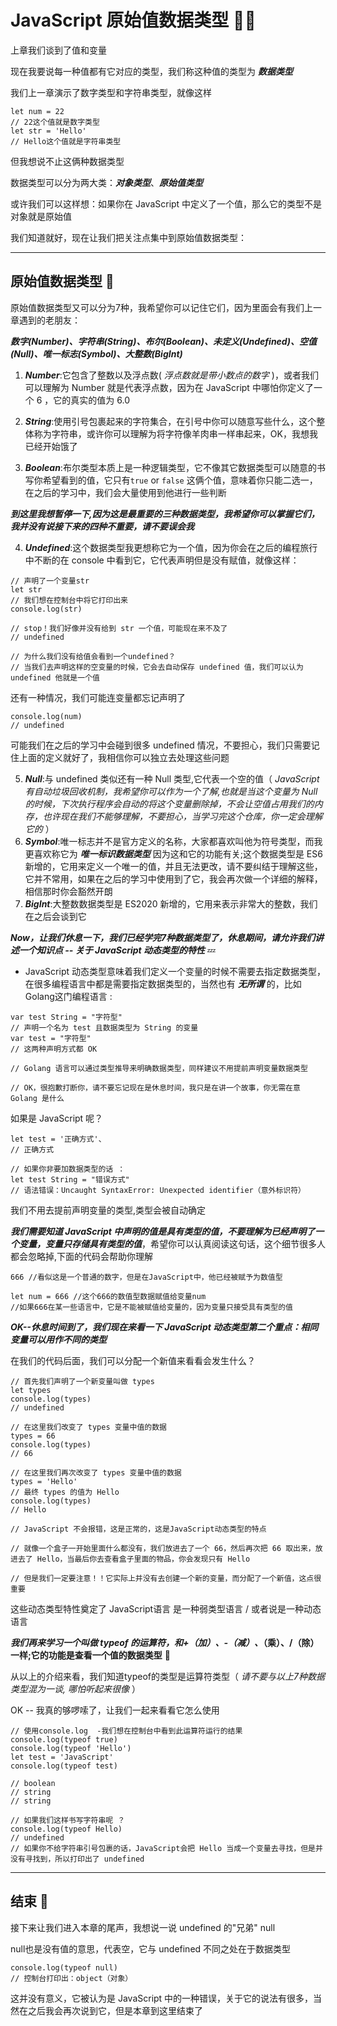 # JavaScript 原始值数据类型 💎💎
上章我们谈到了值和变量

现在我要说每一种值都有它对应的类型，我们称这种值的类型为 ***数据类型***

我们上一章演示了数字类型和字符串类型，就像这样
```JS
let num = 22
// 22这个值就是数字类型
let str = 'Hello'
// Hello这个值就是字符串类型
```
但我想说不止这俩种数据类型

数据类型可以分为两大类：***对象类型***、***原始值类型***

或许我们可以这样想：如果你在 JavaScript 中定义了一个值，那么它的类型不是对象就是原始值

我们知道就好，现在让我们把关注点集中到原始值数据类型：

---
## 原始值数据类型 📌
原始值数据类型又可以分为7种，我希望你可以记住它们，因为里面会有我们上一章遇到的老朋友：

***数字(Number)、字符串(String)、布尔(Boolean)、未定义(Undefined)、空值(Null)、唯一标志(Symbol)、大整数(BigInt)***

1. ***Number***:它包含了整数以及浮点数( _浮点数就是带小数点的数字_ )，或者我们可以理解为 Number 就是代表浮点数，因为在 JavaScript 中哪怕你定义了一个 6 ，它的真实的值为 6.0

2. ***String***:使用引号包裹起来的字符集合，在引号中你可以随意写些什么，这个整体称为字符串，或许你可以理解为将字符像羊肉串一样串起来，OK，我想我已经开始饿了

3. ***Boolean***:布尔类型本质上是一种逻辑类型，它不像其它数据类型可以随意的书写你希望看到的值，它只有`true` or `false` 这俩个值，意味着你只能二选一，在之后的学习中，我们会大量使用到他进行一些判断

***到这里我想暂停一下,因为这是最重要的三种数据类型，我希望你可以掌握它们，我并没有说接下来的四种不重要，请不要误会我***

4. ***Undefined***:这个数据类型我更想称它为一个值，因为你会在之后的编程旅行中不断的在 console 中看到它，它代表声明但是没有赋值，就像这样：
```JS
// 声明了一个变量str
let str
// 我们想在控制台中将它打印出来
console.log(str)

// stop！我们好像并没有给到 str 一个值，可能现在来不及了
// undefined

// 为什么我们没有给值会看到一个undefined？
// 当我们去声明这样的空变量的时候，它会去自动保存 undefined 值，我们可以认为 undefined 他就是一个值
```
还有一种情况，我们可能连变量都忘记声明了
```JS
console.log(num)
// undefined
```
可能我们在之后的学习中会碰到很多 undefined 情况，不要担心，我们只需要记住上面的定义就好了，我相信你可以独立去处理这些问题

5. ***Null***:与 undefined 类似还有一种 Null 类型,它代表一个空的值（ _JavaScript 有自动垃圾回收机制，我希望你可以作为一个了解,也就是当这个变量为 Null 的时候，下次执行程序会自动的将这个变量删除掉，不会让空值占用我们的内存，也许现在我们不能够理解，不要担心，当学习完这个仓库，你一定会理解它的_ ）
6. ***Symbol***:唯一标志并不是官方定义的名称，大家都喜欢叫他为符号类型，而我更喜欢称它为 ***唯一标识数据类型*** 因为这和它的功能有关;这个数据类型是 ES6 新增的，它用来定义一个唯一的值，并且无法更改，请不要纠结于理解这些，它并不常用，如果在之后的学习中使用到了它，我会再次做一个详细的解释，相信那时你会豁然开朗
7. ***BigInt***:大整数数据类型是 ES2020 新增的，它用来表示非常大的整数，我们在之后会谈到它

***Now，让我们休息一下，我们已经学完7种数据类型了，休息期间，请允许我们讲述一个知识点 -- 关于 JavaScript 动态类型的特性*** 💤

- JavaScript 动态类型意味着我们定义一个变量的时候不需要去指定数据类型，在很多编程语言中都是需要指定数据类型的，当然也有 ***无所谓*** 的，比如 Golang这门编程语言 :

```Golang
var test String = "字符型"
// 声明一个名为 test 且数据类型为 String 的变量
var test = "字符型"
// 这两种声明方式都 OK

// Golang 语言可以通过类型推导来明确数据类型，同样建议不用提前声明变量数据类型

// OK，很抱歉打断你，请不要忘记现在是休息时间，我只是在讲一个故事，你无需在意 Golang 是什么
```
如果是 JavaScript 呢？
```JS
let test = '正确方式'、
// 正确方式

// 如果你非要加数据类型的话 ：
let test String = "错误方式"
// 语法错误：Uncaught SyntaxError: Unexpected identifier（意外标识符）
```
我们不用去提前声明变量的类型,类型会被自动确定

***我们需要知道 JavaScript 中声明的值是具有类型的值，不要理解为已经声明了一个变量，变量只存储具有类型的值***，希望你可以认真阅读这句话，这个细节很多人都会忽略掉,下面的代码会帮助你理解
```JS
666 //看似这是一个普通的数字，但是在JavaScript中，他已经被赋予为数值型

let num = 666 //这个666的数值型数据赋值给变量num
//如果666在某一些语言中，它是不能被赋值给变量的，因为变量只接受具有类型的值
```

***OK--休息时间到了，我们现在来看一下 JavaScript 动态类型第二个重点：相同变量可以用作不同的类型***

在我们的代码后面，我们可以分配一个新值来看看会发生什么？
```JS
// 首先我们声明了一个新变量叫做 types
let types
console.log(types)
// undefined

// 在这里我们改变了 types 变量中值的数据
types = 66
console.log(types)
// 66

// 在这里我们再次改变了 types 变量中值的数据
types = 'Hello'
// 最终 types 的值为 Hello
console.log(types)
// Hello

// JavaScript 不会报错，这是正常的，这是JavaScript动态类型的特点

// 就像一个盒子一开始里面什么都没有，我们放进去了一个 66，然后再次把 66 取出来，放进去了 Hello，当最后你去查看盒子里面的物品，你会发现只有 Hello

// 但是我们一定要注意！！它实际上并没有去创建一个新的变量，而分配了一个新值，这点很重要
```
这些动态类型特性奠定了 JavaScript语言 是一种弱类型语言 / 或者说是一种动态语言

***我们再来学习一个叫做 typeof 的运算符，和+（加）、-（减）、*（乘）、/（除） 一样;它的功能是查看一个值的数据类型** 💾

从以上的介绍来看，我们知道typeof的类型是运算符类型（ _请不要与以上7种数据类型混为一谈, 哪怕听起来很像_ ）

OK -- 我真的够啰嗦了，让我们一起来看看它怎么使用
```JS
// 使用console.log  -我们想在控制台中看到此运算符运行的结果
console.log(typeof true)
console.log(typeof 'Hello')
let test = 'JavaScript'
console.log(typeof test)

// boolean
// string
// string

// 如果我们这样书写字符串呢 ？
console.log(typeof Hello)
// undefined
// 如果你不给字符串引号包裹的话，JavaScript会把 Hello 当成一个变量去寻找，但是并没有寻找到，所以打印出了 undefined
```

---
## 结束 🎏
接下来让我们进入本章的尾声，我想说一说 undefined 的"兄弟" null 

null也是没有值的意思，代表空，它与 undefined 不同之处在于数据类型
```JS
console.log(typeof null)
// 控制台打印出：object（对象）
```
这并没有意义，它被认为是 JavaScript 中的一种错误，关于它的说法有很多，当然在之后我会再次说到它，但是本章到这里结束了







